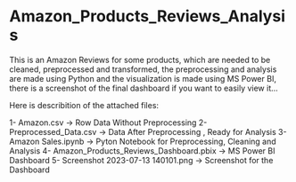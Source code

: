 # Amazon_Products_Reviews_Analysis

  This is an Amazon Reviews for some products, which are needed to be cleaned, preprocessed and transformed,
the preprocessing and analysis are made using Python and the visualization is made using MS Power BI, 
there is a screenshot of the final dashboard if you want to easily view it...

Here is describition of the attached files:

1- Amazon.csv -> Row Data Without Preprocessing
2- Preprocessed_Data.csv -> Data After Preprocessing , Ready for Analysis
3- Amazon Sales.ipynb -> Pyton Notebook for Preprocessing, Cleaning and Analysis
4-  Amazon_Products_Reviews_Dashboard.pbix -> MS Power BI Dashboard 
5- Screenshot 2023-07-13 140101.png -> Screenshot for the Dashboard
